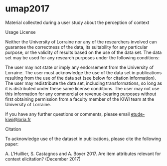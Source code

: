 # umap2017
Material collected during a user study about the perception of context

Usage License

Neither the University of Lorraine nor any of the researchers involved can guarantee the correctness of the data, its suitability for any particular purpose, or the validity of results based on the use of the data set. The data set may be used for any research purposes under the following conditions:

The user may not state or imply any endorsement from the University of Lorraine.
The user must acknowledge the use of the data set in publications resulting from the use of the data set (see below for citation information).
The user may redistribute the data set, including transformations, so long as it is distributed under these same license conditions.
The user may not use this information for any commercial or revenue-bearing purposes without first obtaining permission from a faculty member of the KIWI team at the University of Lorraine.

If you have any further questions or comments, please email etude-kiwi@loria.fr

Citation

To acknowledge use of the dataset in publications, please cite the following paper:

A. L'Huillier,  S. Castagnos and A. Boyer 2017. Are item attributes relevant for context elicitation? (December 2017)
